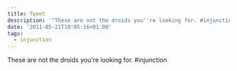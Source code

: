 ```yaml
---
title: Tweet
description: '"These are not the droids you''re looking for. #injunction"'
date: '2011-05-21T10:05:16+01:00'
tags:
  - injunction
---
```

These are not the droids you're looking for. #injunction
